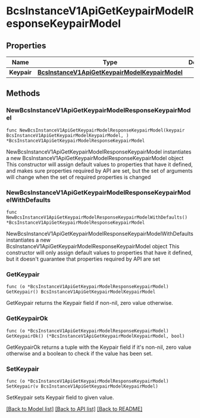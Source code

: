 # BcsInstanceV1ApiGetKeypairModelResponseKeypairModel

## Properties

Name | Type | Description | Notes
------------ | ------------- | ------------- | -------------
**Keypair** | [**BcsInstanceV1ApiGetKeypairModelKeypairModel**](BcsInstanceV1ApiGetKeypairModelKeypairModel.md) |  | 

## Methods

### NewBcsInstanceV1ApiGetKeypairModelResponseKeypairModel

`func NewBcsInstanceV1ApiGetKeypairModelResponseKeypairModel(keypair BcsInstanceV1ApiGetKeypairModelKeypairModel, ) *BcsInstanceV1ApiGetKeypairModelResponseKeypairModel`

NewBcsInstanceV1ApiGetKeypairModelResponseKeypairModel instantiates a new BcsInstanceV1ApiGetKeypairModelResponseKeypairModel object
This constructor will assign default values to properties that have it defined,
and makes sure properties required by API are set, but the set of arguments
will change when the set of required properties is changed

### NewBcsInstanceV1ApiGetKeypairModelResponseKeypairModelWithDefaults

`func NewBcsInstanceV1ApiGetKeypairModelResponseKeypairModelWithDefaults() *BcsInstanceV1ApiGetKeypairModelResponseKeypairModel`

NewBcsInstanceV1ApiGetKeypairModelResponseKeypairModelWithDefaults instantiates a new BcsInstanceV1ApiGetKeypairModelResponseKeypairModel object
This constructor will only assign default values to properties that have it defined,
but it doesn't guarantee that properties required by API are set

### GetKeypair

`func (o *BcsInstanceV1ApiGetKeypairModelResponseKeypairModel) GetKeypair() BcsInstanceV1ApiGetKeypairModelKeypairModel`

GetKeypair returns the Keypair field if non-nil, zero value otherwise.

### GetKeypairOk

`func (o *BcsInstanceV1ApiGetKeypairModelResponseKeypairModel) GetKeypairOk() (*BcsInstanceV1ApiGetKeypairModelKeypairModel, bool)`

GetKeypairOk returns a tuple with the Keypair field if it's non-nil, zero value otherwise
and a boolean to check if the value has been set.

### SetKeypair

`func (o *BcsInstanceV1ApiGetKeypairModelResponseKeypairModel) SetKeypair(v BcsInstanceV1ApiGetKeypairModelKeypairModel)`

SetKeypair sets Keypair field to given value.



[[Back to Model list]](../README.md#documentation-for-models) [[Back to API list]](../README.md#documentation-for-api-endpoints) [[Back to README]](../README.md)


